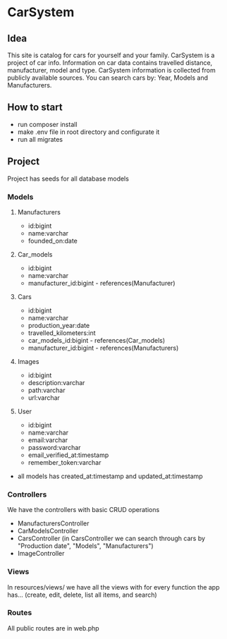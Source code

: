 # CarSystem

## Idea
This site is catalog for cars for yourself and your family.
CarSystem is a project of car info. Information on car data contains travelled distance, manufacturer, model and type. CarSystem information is collected from publicly available sources. You can search cars by: Year, Models and Manufacturers.

## How to start
* run composer install
* make .env file in root directory and configurate it
* run all migrates

## Project
Project has seeds for all database models

### Models
1. Manufacturers
    * id:bigint
    * name:varchar
    * founded_on:date

2. Car_models
    * id:bigint
    * name:varchar
    * manufacturer_id:bigint - references(Manufacturer)

3. Cars
    * id:bigint
    * name:varchar
    * production_year:date
    * travelled_kilometers:int
    * car_models_id:bigint - references(Car_models)
    * manufacturer_id:bigint - references(Manufacturers)

4. Images
    * id:bigint
    * description:varchar
    * path:varchar
    * url:varchar

5. User
    * id:bigint
    * name:varchar
    * email:varchar
    * password:varchar
    * email_verified_at:timestamp
    * remember_token:varchar

* all models has created_at:timestamp and updated_at:timestamp

### Controllers
We have the controllers with basic CRUD operations

* ManufacturersController
* CarModelsController 
* CarsController (in CarsController we can search through cars by "Production date",  "Models", "Manufacturers")
* ImageController

### Views
In resources/views/ we have all the views with for every function the app has... (create, edit, delete, list all items, and search)

### Routes
All public routes are in web.php
